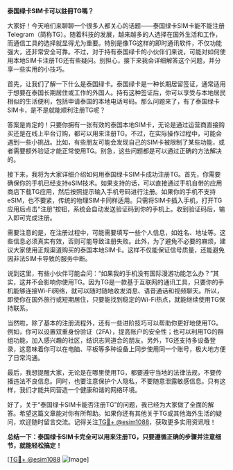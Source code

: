 **泰国绿卡SIM卡可以註冊TG嗎？**

大家好！今天咱们来聊聊一个很多人都关心的话题——泰国绿卡SIM卡能不能注册Telegram（简称TG）。随着科技的发展，越来越多的人选择在国外生活和工作，而通信工具的选择就显得尤为重要。特别是像TG这样的即时通讯软件，不仅功能强大，还非常安全可靠。不过，对于持有泰国绿卡的小伙伴们来说，可能对如何使用本地SIM卡注册TG还有些疑问。别担心，接下来我会详细解答这个问题，并分享一些实用的小技巧。

首先，让我们了解一下什么是泰国绿卡。泰国绿卡是一种长期居留签证，通常适用于想要在泰国长期居住或工作的外国人。持有这种签证后，你可以享受与本地居民相似的生活便利，包括申请泰国的本地电话号码。那么问题来了，有了泰国绿卡SIM卡，是不是就能顺利注册TG呢？

答案是肯定的！只要你拥有一张有效的泰国本地SIM卡，无论是通过运营商直接购买还是在线上平台订购，都可以用来注册TG。不过，在实际操作过程中，可能会遇到一些小挑战。比如，有些朋友可能会发现自己的SIM卡被限制了某些功能，或者需要额外验证才能正常使用TG。别急，这些问题都是可以通过正确的方法解决的。

接下来，我将为大家详细介绍如何用泰国绿卡SIM卡成功注册TG。首先，你需要确保你的手机已经支持eSIM技术。如果支持的话，可以直接通过手机自带的应用商店下载TG应用，然后按照提示输入手机号码进行注册。如果你的手机不支持eSIM，也不要紧，传统的物理SIM卡同样适用。只需将SIM卡插入手机，打开TG应用后点击“注册”按钮，系统会自动发送验证码到你的手机上。收到验证码后，输入即可完成注册。

需要注意的是，在注册过程中，可能需要填写一些个人信息，如姓名、地址等。这些信息必须真实有效，否则可能导致注册失败。此外，为了避免不必要的麻烦，建议大家使用正规渠道购买的泰国本地SIM卡。这样不仅能保证信号质量，还能避免因非法SIM卡导致的服务中断。

说到这里，有些小伙伴可能会问：“如果我的手机没有国际漫游功能怎么办？”其实，这并不会影响你使用TG。因为TG是一款基于互联网的通讯工具，只要你的手机能够连接Wi-Fi网络，就可以随时随地收发消息、语音通话和视频聊天。所以，即使你在国外旅行或短期居住，只要能找到稳定的Wi-Fi热点，就能继续使用TG保持联系。

当然啦，除了基本的注册流程外，还有一些进阶技巧可以帮助你更好地使用TG。例如，你可以设置双重身份验证（2FA），提高账户的安全性；也可以利用TG的群组功能，加入感兴趣的社区，结识志同道合的朋友。另外，TG还支持多设备登录，这意味着你可以在电脑、平板等多种设备上同步使用同一个账号，极大地方便了日常沟通。

最后，我想提醒大家，无论是在哪里使用TG，都要遵守当地的法律法规，不要传播违法不良信息。同时，也要注意保护个人隐私，不要随意泄露敏感信息。只有这样，我们才能共同营造一个健康和谐的网络环境。

好了，关于“泰国绿卡SIM卡能否注册TG”的问题，我已经为大家做了全面的解答。希望这篇文章能对你有所帮助。如果你还有其他关于TG或其他海外生活的疑问，欢迎随时留言交流。记得关注[TG💪+ @esim1088](https://t.me/s/esim1088)，获取更多实用资讯哦！

**总结一下：泰国绿卡SIM卡完全可以用来注册TG，只要遵循正确的步骤并注意细节，就能轻松搞定！** 

[[TG💪+ @esim1088](https://t.me/s/esim1088) ![Image](https://i.postimg.cc/4NQfJmqS/Snipaste-2025-05-13-00-14-12.png)]